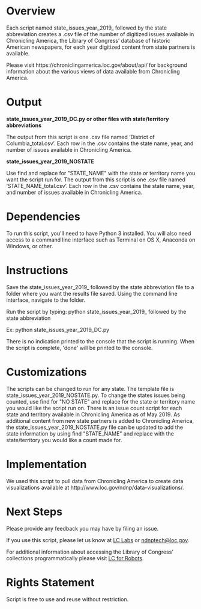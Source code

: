 <h1>Overview</h1>
<p>Each script named state_issues_year_2019_ followed by the state abbreviation creates a .csv file of the number of digitized issues available in Chronicling America, the Library of Congress’ database of historic American newspapers, for each year digitized content from state partners is available.</p>  
<p>Please visit https://chroniclingamerica.loc.gov/about/api/  for background information about the various views of data available from Chronicling America.</p>

<h1>Output</h1>
<b>state_issues_year_2019_DC.py or other files with state/territory abbreviations</b>
<p>The output from this script is one .csv file named ‘District of Columbia_total.csv’. Each row in the .csv contains the state name, year, and number of issues available in Chronicling America.</p>

<b>state_issues_year_2019_NOSTATE</b>
<p>Use find and replace for "STATE_NAME" with the state or territory name you want the script run for. The output from this script is one .csv file named ‘STATE_NAME_total.csv’. Each row in the .csv contains the state name, year, and number of issues available in Chronicling America.</p>

<h1>Dependencies</h1>
<p>To run this script, you'll need to have Python 3 installed. You will also need access to a command line interface such as Terminal on OS X, Anaconda on Windows, or other.</p>

<h1>Instructions</h1>
<p>Save the state_issues_year_2019_ followed by the state abbreviation file to a folder where you want the results file saved.  Using the command line interface, navigate to the folder.</p>

<p>Run the script by typing: python state_issues_year_2019_ followed by the state abbreviation</p>
<p>Ex: python state_issues_year_2019_DC.py</p>
<p>There is no indication printed to the console that the script is running. When the script is complete, 'done' will be printed to the console.</p>

<h1>Customizations</h1>
<p>The scripts can be changed to run for any state. The template file is state_issues_year_2019_NOSTATE.py. To change the states issues being counted, use find for "NO STATE" and replace for the state or territory name you would like the script run on.  There is an issue count script for each state and territory available in Chronicling America as of May 2019. As additional content from new state partners is added to Chronicling America, the state_issues_year_2019_NOSTATE.py file can be updated to add the state information by using find "STATE_NAME" and replace with the state/territory you would like a count made for.</p>

<h1>Implementation</h1>
<p>We used this script to pull data from Chronicling America to create data visualizations available at http://www.loc.gov/ndnp/data-visualizations/.</p> 

<h1>Next Steps</h1>
<p>Please provide any feedback you may have by filing an issue.</p>

<p>If you use this script, please let us know at <a href="https://twitter.com/LC_Labs">LC Labs</a> or <a href="mailto:ndnptech@loc.gov">ndnptech@loc.gov</a>.</p>

<p>For additional information about accessing the Library of Congress’ collections programmatically please visit <a href="https://labs.loc.gov/lc-for-robots/">LC for Robots</a>.</p>

<h1>Rights Statement</h1>
<p>Script is free to use and reuse without restriction.</p>
